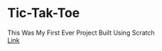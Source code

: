 # Tic-Tak-Toe
This Was My First Ever Project Built Using Scratch  
<a href="https://scratch.mit.edu/projects/206699098/">Link</a>
